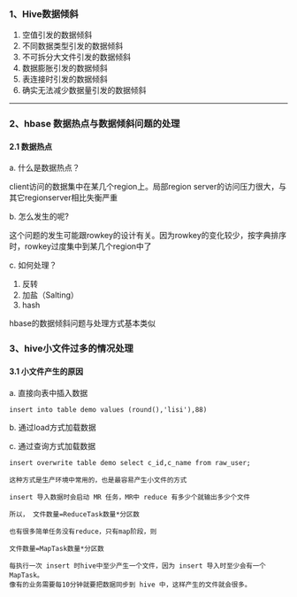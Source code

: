 ### 1、Hive数据倾斜

1. 空值引发的数据倾斜
2. 不同数据类型引发的数据倾斜
3. 不可拆分大文件引发的数据倾斜
4. 数据膨胀引发的数据倾斜
5. 表连接时引发的数据倾斜
6. 确实无法减少数据量引发的数据倾斜

---

### 2、hbase 数据热点与数据倾斜问题的处理

#### 2.1 数据热点

a. 什么是数据热点？

client访问的数据集中在某几个region上。局部region server的访问压力很大，与其它regionserver相比失衡严重

b. 怎么发生的呢?

这个问题的发生可能跟rowkey的设计有关。因为rowkey的变化较少，按字典排序时，rowkey过度集中到某几个region中了

c. 如何处理？

1. 反转
2. 加盐（Salting）
3. hash

hbase的数据倾斜问题与处理方式基本类似

### 3、hive小文件过多的情况处理

#### 3.1 小文件产生的原因

a.  直接向表中插入数据

```
insert into table demo values (round(),'lisi'),88)
```

b. 通过load方式加载数据

c. 通过查询方式加载数据

```
insert overwrite table demo select c_id,c_name from raw_user;
```

```
这种方式是生产环境中常用的，也是最容易产生小文件的方式

insert 导入数据时会启动 MR 任务，MR中 reduce 有多少个就输出多少个文件

所以， 文件数量=ReduceTask数量*分区数

也有很多简单任务没有reduce，只有map阶段，则

文件数量=MapTask数量*分区数

每执行一次 insert 时hive中至少产生一个文件，因为 insert 导入时至少会有一个MapTask。
像有的业务需要每10分钟就要把数据同步到 hive 中，这样产生的文件就会很多。
```
